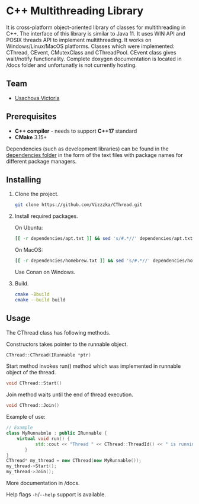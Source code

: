 # C++ Multithreading Library

It is cross-platform object-oriented library of classes for multithreading in C++. The interface of this library is similar to Java 11.
It uses WIN API and POSIX threads API to implement multithreading.
It works on Windows/Linux/MacOS platforms. Classes which were implemented: CThread, CEvent, CMutexClass and CThreadPool. CEvent class gives wait/notify functionality.
Complete doxygen documentation is located in /docs folder and unfortunatly is not currently hosting.

## Team

 - [Usachova Victoria](https://github.com/Vizzzka)

## Prerequisites

 - **C++ compiler** - needs to support **C++17** standard
 - **CMake** 3.15+
 
Dependencies (such as development libraries) can be found in the [dependencies folder](./dependencies) in the form of the text files with package names for different package managers.

## Installing

1. Clone the project.
    ```bash
    git clone https://github.com/Vizzzka/CThread.git
    ```
2. Install required packages.

   On Ubuntu:
   ```bash
   [[ -r dependencies/apt.txt ]] && sed 's/#.*//' dependencies/apt.txt | xargs sudo apt-get install -y
   ```
   On MacOS:
   ```bash
   [[ -r dependencies/homebrew.txt ]] && sed 's/#.*//' dependencies/homebrew.txt | xargs brew install
   ```
   Use Conan on Windows.
3. Build.
    ```bash
    cmake -Bbuild
    cmake --build build
    ```

## Usage

The CThread class has following methods.

Constructors takes pointer to the runnable object.  
```c++
CThread::CThread(IRunnable *ptr)
```
Start method invokes run() method which was implemented in runnable object of the thread.
```c++
void CThread::Start()
```

Join method waits until the end of thread execution.
```c++
void CThread::Join()
```

Example of use:

```c++
// Example
class MyRunnabmle : public IRunnable {
    virtual void run() {
	       std::cout << "Thread " << CThread::ThreadId() << " is running\n";
	   }
}
CThread* my_thread = new CThread(new MyRunnable());
my_thread->Start();
my_thread->Join();
```

More documentation in /docs.

Help flags `-h`/`--help` support is available.

